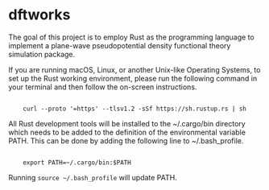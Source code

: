 # dftworks

The goal of this project is to employ Rust as the programming language to implement a plane-wave pseudopotential density functional theory simulation package.

If you are running macOS, Linux, or another Unix-like Operating Systems, to set up the Rust working environment, please run the following command in your terminal and then follow the on-screen instructions.

<code>
    curl --proto '=https' --tlsv1.2 -sSf https://sh.rustup.rs | sh
</code>

All Rust development tools will be installed to the ~/.cargo/bin directory which needs to be added to the definition of the environmental variable PATH. This can be done by adding the following line to ~/.bash_profile.

<code>
    export PATH=~/.cargo/bin:$PATH
</code>

Running <code>source ~/.bash_profile</code> will update PATH.
